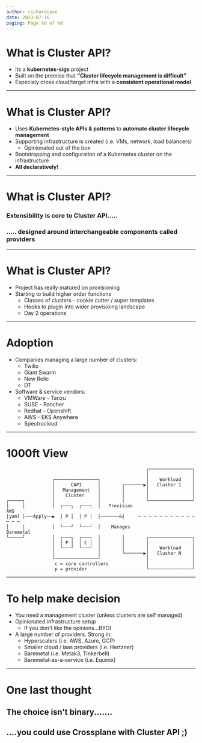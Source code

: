 ```yaml
---
author: richardcase
date: 2023-07-16
paging: Page %d of %d
---
```

# What is Cluster API?

* Its a **kubernetes-sigs** project
* Built on the premise that **"Cluster lifecycle management is difficult"**
* Especialy cross cloud/target infra with a **consistent operational model**

---
# What is Cluster API?

* Uses **Kubernetes-style APIs & patterns** to **automate cluster lifecycle management**
* Supporting infrastructure is created (i.e. VMs, network, load balancers)
    * Opinionated out of the box
* Bootstrapping and configuration of a Kubernetes cluster on the infrastructure
* **All declaratively!**

---

# What is Cluster API?

### Extensibility is core to Cluster API.....

### ..... designed around interchangeable components called **providers**

---

# What is Cluster API?

* Project has really matured on provisioning
* Starting to build higher order functions
    * Classes of clusters - cookie cutter / super templates
    * Hooks to plugin into wider provisioing landscape
    * Day 2 operations 

---

# Adoption

* Companies managing a large number of clusters:
    * Twilio
    * Giant Swarm
    * New Relic
    * DT
* Software & service vendors:
    * VMWare - Tanzu
    * SUSE - Rancher
    * Redhat - Openshift
    * AWS - EKS Anywhere
    * Spectrocloud

---

# 1000ft View

```
                                                    ┌────────────────┐
                                                    │                │
                 ┌────────────────┐                 │    Workload    │
                 │      CAPI      │        ┌───────▶│   Cluster 1    │
                 │   Management   │        │        │                │
                 │    Cluster     │        │        │                │
┌─────┐          │                │        │        └────────────────┘
│     │          │  ┌───┐  ┌───┐  │   Provision                     AWS
│yaml │───Apply──▶  │ P │  │ P │  │───────&┤     ─ ─ ─ ─ ─ ─ ─ ─ ─ ─ ─ ─ ─ ─
│     │          │  └───┘  └───┘  │    Manages                      Baremetal
└─────┘          │  ┌───┐  ┌───┐  │        │        ┌────────────────┐
                 │  │ P │  │ C │  │        │        │                │
                 │  └───┘  └───┘  │        │        │    Workload    │
                 │                │        └───────▶│   Cluster N    │
                 └────────────────┘                 │                │
                  c = core controllers              │                │
                  p = provider                      └────────────────┘
```
---

# To help make decision

* You need a management cluster (unless clusters are self managed)
* Opinionated infrastructure setup
    * If you don't like the opinions...BYOI
* A large number of providers. Strong in:
    * Hyperscalers (i.e. AWS, Azure, GCP)
    * Smaller cloud / iaas providers (i.e. Hertzner)
    * Baremetal (i.e. Metak3, Tinkerbell)
    * Baremetal-as-a-service (i.e. Equinix)

---
 # One last thought

 ## The choice isn't binary.......
 ## ....you could use Crossplane with Cluster API ;)